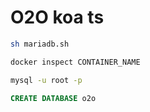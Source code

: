 # O2O koa ts

```sh
sh mariadb.sh

docker inspect CONTAINER_NAME

mysql -u root -p
```

```sql
CREATE DATABASE o2o
```
